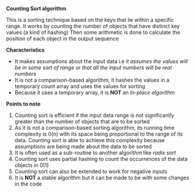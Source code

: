 **Counting Sort algorithm**

This is a sorting technique based on the keys that lie within a specific range. It works by counting the number of objects that have distinct key values (a kind of hashing)
Then some arithmetic is done to calculate the position of each object in the output sequence

**Characteristics**
- It makes assumptions about the input data i.e *it assumes the values will be in some sort of range or that all the input numbers will be real numbers*
- It is not a comparison-based algorithm, it hashes the values in a temporary count array and uses the values for sorting
- Because it uses a temporary array, it is **NOT** an *In-place algorithm*

**Points to note**
1. Counting sort is efficient if the input data range is not significantly greater than the number of objects that are to be sorted
2. As it is not a comparison-based sorting algorithm, its running time complexity is 0(n) with its space being proportional to the range of its data. Counting sort is able to achieve this complexity because assumptions are being made about the data to be sorted
3. It is often used as a sub-routine to another algorithm like *radix sort*
4. Counting sort uses partial hashing to count the occurrences of the data objects in 0(1)
5. Counting sort can also be extended to work for negative inputs
6. It is **NOT** a stable algorithm but it can be made to be with some changes in the code
